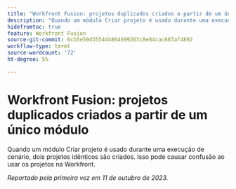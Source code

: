 ```yaml
---
title: "Workfront Fusion: projetos duplicados criados a partir de um único módulo"
description: "Quando um módulo Criar projeto é usado durante uma execução de cenário, dois projetos idênticos são criados. Isso pode causar confusão ao usar os projetos na Workfront."
hidefromtoc: true
feature: Workfront Fusion
source-git-commit: 0cb5e59d3554d4864699263c8e84cac687af4892
workflow-type: tm+mt
source-wordcount: '72'
ht-degree: 5%

---
```



# Workfront Fusion: projetos duplicados criados a partir de um único módulo

<!--Fusion, WF TOCs-->

Quando um módulo Criar projeto é usado durante uma execução de cenário, dois projetos idênticos são criados. Isso pode causar confusão ao usar os projetos na Workfront.

_Reportado pela primeira vez em 11 de outubro de 2023._
